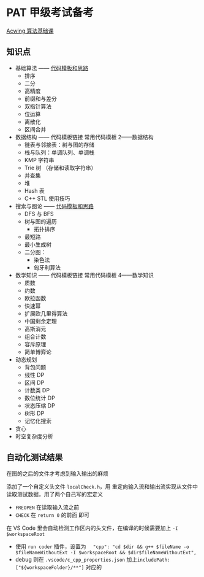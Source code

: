 # PAT 甲级考试备考

[Acwing 算法基础课](https://www.acwing.com/activity/content/11/)

## 知识点

- 基础算法 —— [代码模板和思路](./01-基础算法/0-代码模板和思路.md)
  - 排序
  - 二分
  - 高精度
  - 前缀和与差分
  - 双指针算法
  - 位运算
  - 离散化
  - 区间合并
- 数据结构 —— 代码模板链接 常用代码模板 2——数据结构
  - 链表与邻接表：树与图的存储
  - 栈与队列：单调队列、单调栈
  - KMP 字符串
  - Trie 树 （存储和读取字符串）
  - 并查集
  - 堆
  - Hash 表
  - C++ STL 使用技巧
- 搜索与图论 —— [代码模板和思路](./03-搜索与图论/0-代码模板和思路.md)
  - DFS 与 BFS
  - 树与图的遍历
    - 拓扑排序
  - 最短路
  - 最小生成树
  - 二分图：
    - 染色法
    - 匈牙利算法
- 数学知识 —— 代码模板链接 常用代码模板 4——数学知识
  - 质数
  - 约数
  - 欧拉函数
  - 快速幂
  - 扩展欧几里得算法
  - 中国剩余定理
  - 高斯消元
  - 组合计数
  - 容斥原理
  - 简单博弈论
- 动态规划
  - 背包问题
  - 线性 DP
  - 区间 DP
  - 计数类 DP
  - 数位统计 DP
  - 状态压缩 DP
  - 树形 DP
  - 记忆化搜索
- 贪心
- 时空复杂度分析

## 自动化测试结果

在图的之后的文件才考虑到输入输出的麻烦

添加了一个自定义头文件 `localCheck.h`，用 重定向输入流和输出流实现从文件中读取测试数据，用了两个自己写的宏定义

- `FREOPEN` 在读取输入流之前
- `CHECK` 在 `return 0` 的前面 即可

在 VS Code 里会自动检测工作区内的头文件，在编译的时候需要加上 `-I $workspaceRoot`

- 使用 `run coder` 插件，设置为 `  "cpp": "cd $dir && g++ $fileName -o $fileNameWithoutExt -I $workspaceRoot && $dir$fileNameWithoutExt",`
- debug 则在 `.vscode/c_cpp_properties.json` 加上`includePath:["${workspaceFolder}/**"]` 对应的
